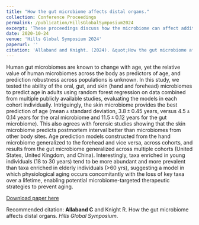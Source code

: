 ```yaml
---
title: "How the gut microbiome affects distal organs."
collection: Conference Proceedings
permalink: /publication/HillsGlobalSymposium2024
excerpt: 'These proceedings discuss how the microbiome can affect additional organs in the host body.'
date: 2020-10-24
venue: 'Hills Global Symposium 2024'
paperurl: ''
citation: 'Allaband and Knight. (2024). &quot;How the gut microbiome affects distal organs..&quot; <i>Hills Global Symposium</i>.'
---
```

Human gut microbiomes are known to change with age, yet the relative value of human microbiomes across the body as predictors of age, and prediction robustness across populations is unknown. In this study, we tested the ability of the oral, gut, and skin (hand and forehead) microbiomes to predict age in adults using random forest regression on data combined from multiple publicly available studies, evaluating the models in each cohort individually. Intriguingly, the skin microbiome provides the best prediction of age (mean ± standard deviation, 3.8 ± 0.45 years, versus 4.5 ± 0.14 years for the oral microbiome and 11.5 ± 0.12 years for the gut microbiome). This also agrees with forensic studies showing that the skin microbiome predicts postmortem interval better than microbiomes from other body sites. Age prediction models constructed from the hand microbiome generalized to the forehead and vice versa, across cohorts, and results from the gut microbiome generalized across multiple cohorts (United States, United Kingdom, and China). Interestingly, taxa enriched in young individuals (18 to 30 years) tend to be more abundant and more prevalent than taxa enriched in elderly individuals (>60 yrs), suggesting a model in which physiological aging occurs concomitantly with the loss of key taxa over a lifetime, enabling potential microbiome-targeted therapeutic strategies to prevent aging.

[Download paper here](http://academicpages.github.io/files/Hills2024SymposiumProceedings.pdf)

Recommended citation: <b>Allaband C</b> and Knight R. How the gut microbiome affects distal organs. <i>Hills Global Symposium</i>.